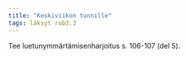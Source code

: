 ```yaml
---
title: "Keskiviikon tunnille"
tags: läksyt rub3.3
---
```


Tee luetunymmärtämisenharjoitus s. 106-107 (del 5).